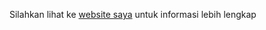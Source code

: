 Silahkan lihat ke [website saya](http://erisikhwanulmuslim.epizy.com) untuk informasi lebih lengkap
